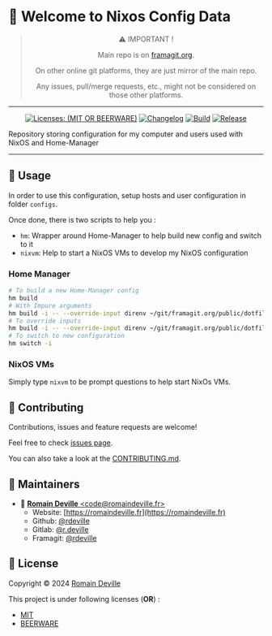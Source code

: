 <!-- BEGIN DOTGIT-SYNC BLOCK MANAGED -->
# 👋 Welcome to Nixos Config Data

<center>

> ⚠️ IMPORTANT !
>
> Main repo is on [framagit.org](https://framagit.org/rdeville-private/dotfiles/nixos-data).
>
> On other online git platforms, they are just mirror of the main repo.
>
> Any issues, pull/merge requests, etc., might not be considered on those other
> platforms.

</center>

---

<center>

[![Licenses: (MIT OR BEERWARE)][license_badge]][license_url]
[![Changelog][changelog_badge]][changelog_badge_url]
[![Build][build_badge]][build_badge_url]
[![Release][release_badge]][release_badge_url]

</center>

[build_badge]: https://framagit.org/rdeville-private/dotfiles/nixos-data/badges/main/pipeline.svg
[build_badge_url]: https://framagit.org/rdeville-private/dotfiles/nixos-data/-/commits/main
[release_badge]: https://framagit.org/rdeville-private/dotfiles/nixos-data/-/badges/release.svg
[release_badge_url]: https://framagit.org/rdeville-private/dotfiles/nixos-data/-/releases/
[license_badge]: https://img.shields.io/badge/Licenses-MIT%20OR%20BEERWARE-blue
[license_url]: https://framagit.org/rdeville-private/dotfiles/nixos-data/blob/main/LICENSE
[changelog_badge]: https://img.shields.io/badge/Changelog-Python%20Semantic%20Release-yellow
[changelog_badge_url]: https://github.com/python-semantic-release/python-semantic-release

Repository storing configuration for my computer and users used with NixOS and
Home-Manager

---
<!-- BEGIN DOTGIT-SYNC BLOCK EXCLUDED CUSTOM_README -->
## 🚀 Usage

In order to use this configuration, setup hosts and user configuration in folder
`configs`.

Once done, there is two scripts to help you :

* `hm`: Wrapper around Home-Manager to help build new config and switch to it
* `nixvm`: Help to start a NixOS VMs to develop my NixOS configuration

### Home Manager

```bash
# To build a new Home-Manager config
hm build
# With Impure arguments
hm build -i -- --override-input direnv ~/git/framagit.org/public/dotfiles/direnv
# To override inputs
hm build -i -- --override-input direnv ~/git/framagit.org/public/dotfiles/direnv
# To switch to new configuration
hm switch -i
```

### NixOS VMs

Simply type `nixvm` to be prompt questions to help start NixOs VMs.

<!-- END DOTGIT-SYNC BLOCK EXCLUDED CUSTOM_README -->
## 🤝 Contributing

Contributions, issues and feature requests are welcome!

Feel free to check [issues page][issues_pages].

You can also take a look at the [CONTRIBUTING.md][contributing].

[issues_pages]: https://framagit.org/rdeville-private/dotfiles/nixos-data/-/issues
[contributing]: https://framagit.org/rdeville-private/dotfiles/nixos-data/blob/main/CONTRIBUTING.md

## 👤 Maintainers

* 📧 [**Romain Deville** \<code@romaindeville.fr\>](mailto:code@romaindeville.fr)
  * Website: [https://romaindeville.fr](https://romaindeville.fr)
  * Github: [@rdeville](https://github.com/rdeville)
  * Gitlab: [@r.deville](https://gitlab.com/r.deville)
  * Framagit: [@rdeville](https://framagit.org/rdeville)

## 📝 License

Copyright © 2024 [Romain Deville](code@romaindeville.fr)

This project is under following licenses (**OR**) :

* [MIT][main_license]
* [BEERWARE][beerware_license]

[main_license]: https://framagit.org/rdeville-private/dotfiles/nixos-data/blob/main/LICENSE
[beerware_license]: https://framagit.org/rdeville-private/dotfiles/nixos-data/blob/main/LICENSE.BEERWARE
<!-- END DOTGIT-SYNC BLOCK MANAGED -->
